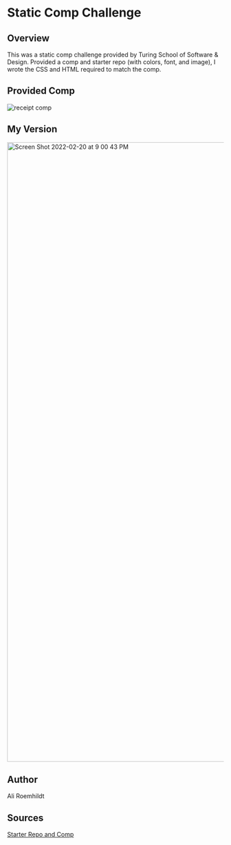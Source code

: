 # Static Comp Challenge

## Overview

This was a static comp challenge provided by Turing School of Software & Design. Provided a comp and starter repo (with colors, font, and image), I wrote the CSS and HTML required to match the comp. 

## Provided Comp

![receipt comp](https://github.com/turingschool-examples/receipt-comp/blob/main/images/comp.png)

## My Version

<img width="1438" alt="Screen Shot 2022-02-20 at 9 00 43 PM" src="https://user-images.githubusercontent.com/90285501/154887014-64b713bb-f7bf-4f7d-b128-2a1fe54897d6.png">

## Author

Ali Roemhildt

## Sources 
[Starter Repo and Comp](https://github.com/turingschool-examples/receipt-comp)

